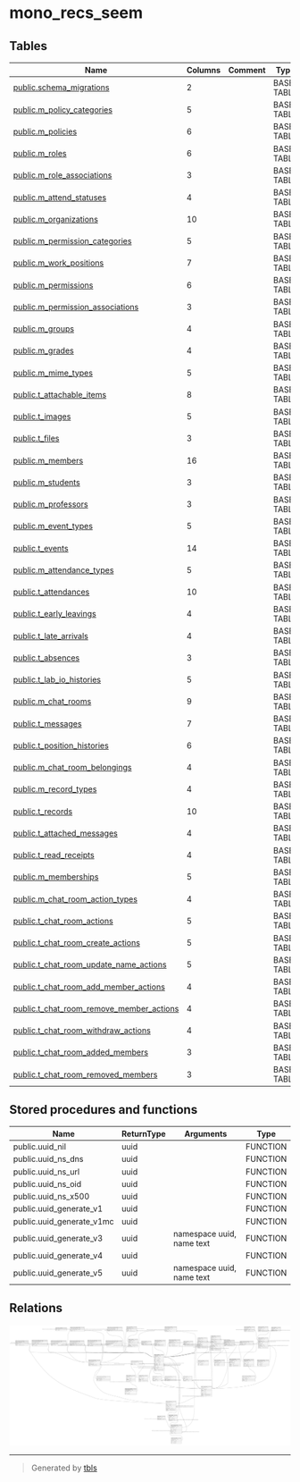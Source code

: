 # mono_recs_seem

## Tables

| Name | Columns | Comment | Type |
| ---- | ------- | ------- | ---- |
| [public.schema_migrations](public.schema_migrations.md) | 2 |  | BASE TABLE |
| [public.m_policy_categories](public.m_policy_categories.md) | 5 |  | BASE TABLE |
| [public.m_policies](public.m_policies.md) | 6 |  | BASE TABLE |
| [public.m_roles](public.m_roles.md) | 6 |  | BASE TABLE |
| [public.m_role_associations](public.m_role_associations.md) | 3 |  | BASE TABLE |
| [public.m_attend_statuses](public.m_attend_statuses.md) | 4 |  | BASE TABLE |
| [public.m_organizations](public.m_organizations.md) | 10 |  | BASE TABLE |
| [public.m_permission_categories](public.m_permission_categories.md) | 5 |  | BASE TABLE |
| [public.m_work_positions](public.m_work_positions.md) | 7 |  | BASE TABLE |
| [public.m_permissions](public.m_permissions.md) | 6 |  | BASE TABLE |
| [public.m_permission_associations](public.m_permission_associations.md) | 3 |  | BASE TABLE |
| [public.m_groups](public.m_groups.md) | 4 |  | BASE TABLE |
| [public.m_grades](public.m_grades.md) | 4 |  | BASE TABLE |
| [public.m_mime_types](public.m_mime_types.md) | 5 |  | BASE TABLE |
| [public.t_attachable_items](public.t_attachable_items.md) | 8 |  | BASE TABLE |
| [public.t_images](public.t_images.md) | 5 |  | BASE TABLE |
| [public.t_files](public.t_files.md) | 3 |  | BASE TABLE |
| [public.m_members](public.m_members.md) | 16 |  | BASE TABLE |
| [public.m_students](public.m_students.md) | 3 |  | BASE TABLE |
| [public.m_professors](public.m_professors.md) | 3 |  | BASE TABLE |
| [public.m_event_types](public.m_event_types.md) | 5 |  | BASE TABLE |
| [public.t_events](public.t_events.md) | 14 |  | BASE TABLE |
| [public.m_attendance_types](public.m_attendance_types.md) | 5 |  | BASE TABLE |
| [public.t_attendances](public.t_attendances.md) | 10 |  | BASE TABLE |
| [public.t_early_leavings](public.t_early_leavings.md) | 4 |  | BASE TABLE |
| [public.t_late_arrivals](public.t_late_arrivals.md) | 4 |  | BASE TABLE |
| [public.t_absences](public.t_absences.md) | 3 |  | BASE TABLE |
| [public.t_lab_io_histories](public.t_lab_io_histories.md) | 5 |  | BASE TABLE |
| [public.m_chat_rooms](public.m_chat_rooms.md) | 9 |  | BASE TABLE |
| [public.t_messages](public.t_messages.md) | 7 |  | BASE TABLE |
| [public.t_position_histories](public.t_position_histories.md) | 6 |  | BASE TABLE |
| [public.m_chat_room_belongings](public.m_chat_room_belongings.md) | 4 |  | BASE TABLE |
| [public.m_record_types](public.m_record_types.md) | 4 |  | BASE TABLE |
| [public.t_records](public.t_records.md) | 10 |  | BASE TABLE |
| [public.t_attached_messages](public.t_attached_messages.md) | 4 |  | BASE TABLE |
| [public.t_read_receipts](public.t_read_receipts.md) | 4 |  | BASE TABLE |
| [public.m_memberships](public.m_memberships.md) | 5 |  | BASE TABLE |
| [public.m_chat_room_action_types](public.m_chat_room_action_types.md) | 4 |  | BASE TABLE |
| [public.t_chat_room_actions](public.t_chat_room_actions.md) | 5 |  | BASE TABLE |
| [public.t_chat_room_create_actions](public.t_chat_room_create_actions.md) | 5 |  | BASE TABLE |
| [public.t_chat_room_update_name_actions](public.t_chat_room_update_name_actions.md) | 5 |  | BASE TABLE |
| [public.t_chat_room_add_member_actions](public.t_chat_room_add_member_actions.md) | 4 |  | BASE TABLE |
| [public.t_chat_room_remove_member_actions](public.t_chat_room_remove_member_actions.md) | 4 |  | BASE TABLE |
| [public.t_chat_room_withdraw_actions](public.t_chat_room_withdraw_actions.md) | 4 |  | BASE TABLE |
| [public.t_chat_room_added_members](public.t_chat_room_added_members.md) | 3 |  | BASE TABLE |
| [public.t_chat_room_removed_members](public.t_chat_room_removed_members.md) | 3 |  | BASE TABLE |

## Stored procedures and functions

| Name | ReturnType | Arguments | Type |
| ---- | ------- | ------- | ---- |
| public.uuid_nil | uuid |  | FUNCTION |
| public.uuid_ns_dns | uuid |  | FUNCTION |
| public.uuid_ns_url | uuid |  | FUNCTION |
| public.uuid_ns_oid | uuid |  | FUNCTION |
| public.uuid_ns_x500 | uuid |  | FUNCTION |
| public.uuid_generate_v1 | uuid |  | FUNCTION |
| public.uuid_generate_v1mc | uuid |  | FUNCTION |
| public.uuid_generate_v3 | uuid | namespace uuid, name text | FUNCTION |
| public.uuid_generate_v4 | uuid |  | FUNCTION |
| public.uuid_generate_v5 | uuid | namespace uuid, name text | FUNCTION |

## Relations

![er](schema.svg)

---

> Generated by [tbls](https://github.com/k1LoW/tbls)
